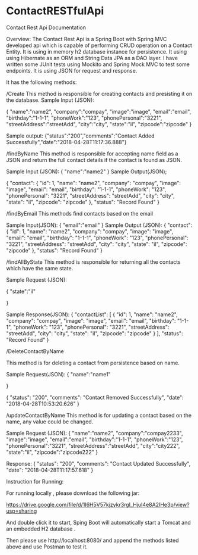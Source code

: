# ContactRESTfulApi
Contact Rest Api Documentation


Overview:
The Contact Rest Api is a Spring Boot with Spring MVC developed api which is capable of performing CRUD operation on a Contact Entity. It is using in memory h2 database instance for persistence. It using using Hibernate as an ORM and String Data JPA as a DAO layer. I have written some JUnit tests using Mockito and Spring Mock MVC to test some endpoints. It is using JSON for request and response.

It has the following methods:

 /Create
This method is responsible for creating contacts and presisting it on the database.
Sample Input (JSON):

{
"name":"name2",
"company":"compay",
"image":"image",
"email":"email",
"birthday":"1-1-1",
"phoneWork":"123",
"phonePersonal":"3221",
"streetAddress":"streetAdd",
"city":"city",
"state":"il",
"zipcode":"zipcode"
}

Sample output:
{"status":"200","comments":"Contact Added Successfully","date":"2018-04-28T11:17:36.888"}







/findByName
This method is responsible for accepting name field as a JSON and return the full contact details if the contact is found as JSON.

Sample Input (JSON):
{
	"name":"name2"
}
Sample Output(JSON);

{
    "contact": {
        "id": 1,
        "name": "name2",
        "company": "compay",
        "image": "image",
        "email": "email",
        "birthday": "1-1-1",
        "phoneWork": "123",
        "phonePersonal": "3221",
        "streetAddress": "streetAdd",
        "city": "city",
        "state": "il",
        "zipcode": "zipcode"
    },
    "status": "Record Found"
}





/findByEmail
This methods find contacts based on the email

Sample Input(JSON):
{
	"email":"email"
}
Sample Output (JSON):
{
    "contact": {
        "id": 1,
        "name": "name2",
        "company": "compay",
        "image": "image",
        "email": "email",
        "birthday": "1-1-1",
        "phoneWork": "123",
        "phonePersonal": "3221",
        "streetAddress": "streetAdd",
        "city": "city",
        "state": "il",
        "zipcode": "zipcode"
    },
    "status": "Record Found"
}




/findAllByState
This method is responsible for returning all the contacts which have the same state.

Sample Request (JSON):

{
	"state":"il"
	
}

Sample Response(JSON):
{
    "contactList": [
        {
            "id": 1,
            "name": "name2",
            "company": "compay",
            "image": "image",
            "email": "email",
            "birthday": "1-1-1",
            "phoneWork": "123",
            "phonePersonal": "3221",
            "streetAddress": "streetAdd",
            "city": "city",
            "state": "il",
            "zipcode": "zipcode"
        }
    ],
    "status": "Record Found"
}



/DeleteContactByName

This method is for deleting a contact from persistence based on name.

Sample Request(JSON):
{
	"name":"name1"
	
}

{
    "status": "200",
    "comments": "Contact Removed Successfully",
    "date": "2018-04-28T10:53:20.626"
}



/updateContactByName
This method is for updating a contact based on the name, any value could be changed.

Sample Request (JSON):
{
"name":"name2",
"company":"compay2233",
"image":"image",
"email":"email",
"birthday":"1-1-1",
"phoneWork":"123",
"phonePersonal":"3221",
"streetAddress":"streetAdd",
"city":"city222",
"state":"il",
"zipcode":"zipcode222"
}



Response:
{
    "status": "200",
    "comments": "Contact Updated Successfully",
    "date": "2018-04-28T11:17:57.618"
}






Instruction for Running:

For running locally , please download the following jar:

https://drive.google.com/file/d/1I6H5V57kjzykr3rgI_HjuI4e8A2IHe3p/view?usp=sharing

And double click it to start, Sping Boot will automatically start a Tomcat and an embedded H2 database .

Then please use http://localhost:8080/ and append the methods listed above and use Postman to test it.
